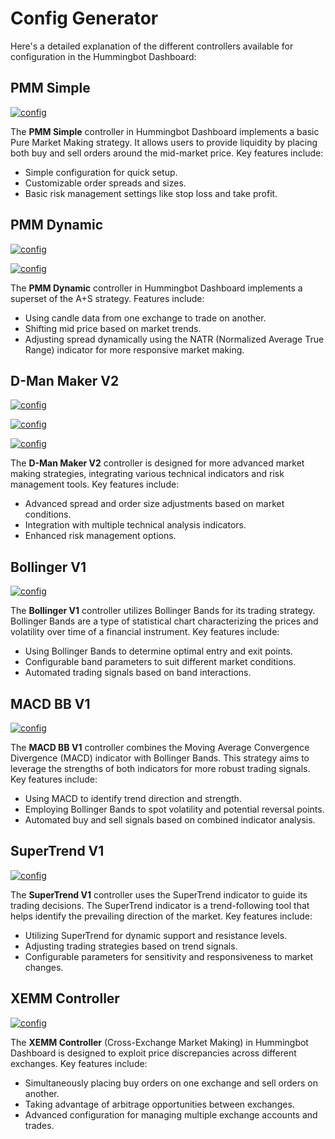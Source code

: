 # Config Generator

Here's a detailed explanation of the different controllers available for configuration in the Hummingbot Dashboard:

## PMM Simple

[![config](config-2.png)](config-2.png)

The **PMM Simple** controller in Hummingbot Dashboard implements a basic Pure Market Making strategy. It allows users to provide liquidity by placing both buy and sell orders around the mid-market price. Key features include:

- Simple configuration for quick setup.
- Customizable order spreads and sizes.
- Basic risk management settings like stop loss and take profit.

## PMM Dynamic

[![config](config-3.png)](config-3.png)

[![config](config-4.png)](config-4.png)

The **PMM Dynamic** controller in Hummingbot Dashboard implements a superset of the A+S strategy. Features include:

- Using candle data from one exchange to trade on another.
- Shifting mid price based on market trends.
- Adjusting spread dynamically using the NATR (Normalized Average True Range) indicator for more responsive market making.


## D-Man Maker V2

[![config](config-5.png)](config-5.png)

[![config](config-6.png)](config-6.png)

[![config](config-7.png)](config-7.png)

The **D-Man Maker V2** controller is designed for more advanced market making strategies, integrating various technical indicators and risk management tools. Key features include:

- Advanced spread and order size adjustments based on market conditions.
- Integration with multiple technical analysis indicators.
- Enhanced risk management options.

## Bollinger V1

[![config](config-8.png)](config-8.png)

The **Bollinger V1** controller utilizes Bollinger Bands for its trading strategy. Bollinger Bands are a type of statistical chart characterizing the prices and volatility over time of a financial instrument. Key features include:

- Using Bollinger Bands to determine optimal entry and exit points.
- Configurable band parameters to suit different market conditions.
- Automated trading signals based on band interactions.

## MACD BB V1

[![config](config-9.png)](config-9.png)

The **MACD BB V1** controller combines the Moving Average Convergence Divergence (MACD) indicator with Bollinger Bands. This strategy aims to leverage the strengths of both indicators for more robust trading signals. Key features include:

- Using MACD to identify trend direction and strength.
- Employing Bollinger Bands to spot volatility and potential reversal points.
- Automated buy and sell signals based on combined indicator analysis.

## SuperTrend V1

[![config](config-10.png)](config-10.png)

The **SuperTrend V1** controller uses the SuperTrend indicator to guide its trading decisions. The SuperTrend indicator is a trend-following tool that helps identify the prevailing direction of the market. Key features include:

- Utilizing SuperTrend for dynamic support and resistance levels.
- Adjusting trading strategies based on trend signals.
- Configurable parameters for sensitivity and responsiveness to market changes.

## XEMM Controller

[![config](config-11.png)](config-11.png)

The **XEMM Controller** (Cross-Exchange Market Making) in Hummingbot Dashboard is designed to exploit price discrepancies across different exchanges. Key features include:

- Simultaneously placing buy orders on one exchange and sell orders on another.
- Taking advantage of arbitrage opportunities between exchanges.
- Advanced configuration for managing multiple exchange accounts and trades.

